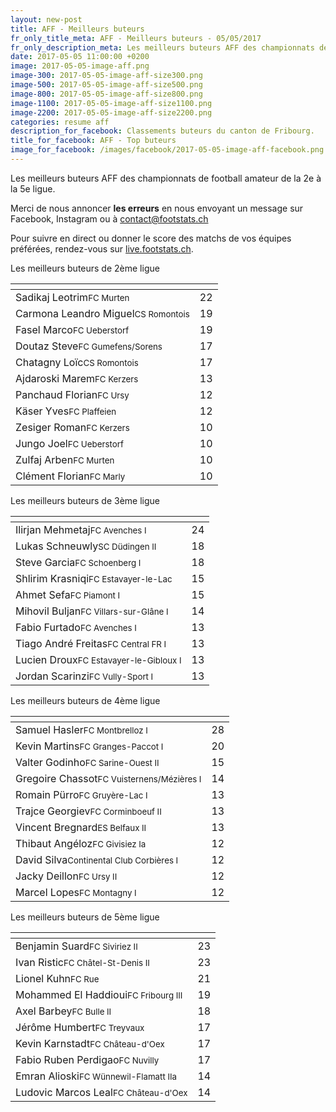 ```yaml
---
layout: new-post
title: AFF - Meilleurs buteurs
fr_only_title_meta: AFF - Meilleurs buteurs - 05/05/2017
fr_only_description_meta: Les meilleurs buteurs AFF des championnats de football amateur de la 2e à la 5e ligue - 05/05/2017
date: 2017-05-05 11:00:00 +0200
image: 2017-05-05-image-aff.png
image-300: 2017-05-05-image-aff-size300.png
image-500: 2017-05-05-image-aff-size500.png
image-800: 2017-05-05-image-aff-size800.png
image-1100: 2017-05-05-image-aff-size1100.png
image-2200: 2017-05-05-image-aff-size2200.png
categories: resume aff
description_for_facebook: Classements buteurs du canton de Fribourg.
title_for_facebook: AFF - Top buteurs
image_for_facebook: /images/facebook/2017-05-05-image-aff-facebook.png
---
```

Les meilleurs buteurs AFF des championnats de football amateur de la 2e à la 5e ligue.

Merci de nous annoncer <b>les erreurs</b> en nous envoyant un message sur Facebook, Instagram ou à contact@footstats.ch

Pour suivre en direct ou donner le score des matchs de vos équipes préférées, rendez-vous sur <a href='http://live.footstats.ch'>live.footstats.ch</a>.

Les meilleurs buteurs de 2ème ligue

<table class="table"><thead><tr><th><i class="fa fa-male"></i></th><th><i class="fa fa-futbol-o"></i></th></tr></thead><tbody><tr><td>Sadikaj Leotrim<span class='d-block team-name'><small>FC Murten</small></span></td><td>22</td></tr><tr><td>Carmona Leandro Miguel<span class='d-block team-name'><small>CS Romontois</small></span></td><td>19</td></tr><tr><td>Fasel Marco<span class='d-block team-name'><small>FC Ueberstorf</small></span></td><td>19</td></tr><tr><td>Doutaz Steve<span class='d-block team-name'><small>FC Gumefens/Sorens</small></span></td><td>17</td></tr><tr><td>Chatagny Loïc<span class='d-block team-name'><small>CS Romontois</small></span></td><td>17</td></tr><tr><td>Ajdaroski Marem<span class='d-block team-name'><small>FC Kerzers</small></span></td><td>13</td></tr><tr><td>Panchaud Florian<span class='d-block team-name'><small>FC Ursy</small></span></td><td>12</td></tr><tr><td>Käser Yves<span class='d-block team-name'><small>FC Plaffeien</small></span></td><td>12</td></tr><tr><td>Zesiger Roman<span class='d-block team-name'><small>FC Kerzers</small></span></td><td>10</td></tr><tr><td>Jungo Joel<span class='d-block team-name'><small>FC Ueberstorf</small></span></td><td>10</td></tr><tr><td>Zulfaj Arben<span class='d-block team-name'><small>FC Murten</small></span></td><td>10</td></tr><tr><td>Clément Florian<span class='d-block team-name'><small>FC Marly</small></span></td><td>10</td></tr></tbody></table>Les meilleurs buteurs de 3ème ligue

<table class="table"><thead><tr><th><i class="fa fa-male"></i></th><th><i class="fa fa-futbol-o"></i></th></tr></thead><tbody><tr><td>Ilirjan Mehmetaj<span class='d-block team-name'><small>FC Avenches I</small></span></td><td>24</td></tr><tr><td>Lukas Schneuwly<span class='d-block team-name'><small>SC Düdingen II</small></span></td><td>18</td></tr><tr><td>Steve Garcia<span class='d-block team-name'><small>FC Schoenberg I</small></span></td><td>18</td></tr><tr><td>Shlirim Krasniqi<span class='d-block team-name'><small>FC Estavayer-le-Lac</small></span></td><td>15</td></tr><tr><td>Ahmet Sefa<span class='d-block team-name'><small>FC Piamont I</small></span></td><td>15</td></tr><tr><td>Mihovil Buljan<span class='d-block team-name'><small>FC Villars-sur-Glâne I</small></span></td><td>14</td></tr><tr><td>Fabio Furtado<span class='d-block team-name'><small>FC Avenches I</small></span></td><td>13</td></tr><tr><td>Tiago André Freitas<span class='d-block team-name'><small>FC Central FR I</small></span></td><td>13</td></tr><tr><td>Lucien Droux<span class='d-block team-name'><small>FC Estavayer-le-Gibloux I</small></span></td><td>13</td></tr><tr><td>Jordan Scarinzi<span class='d-block team-name'><small>FC Vully-Sport I</small></span></td><td>13</td></tr></tbody></table>Les meilleurs buteurs de 4ème ligue

<table class="table"><thead><tr><th><i class="fa fa-male"></i></th><th><i class="fa fa-futbol-o"></i></th></tr></thead><tbody><tr><td>Samuel Hasler<span class='d-block team-name'><small>FC Montbrelloz I</small></span></td><td>28</td></tr><tr><td>Kevin Martins<span class='d-block team-name'><small>FC Granges-Paccot I</small></span></td><td>20</td></tr><tr><td>Valter Godinho<span class='d-block team-name'><small>FC Sarine-Ouest II</small></span></td><td>15</td></tr><tr><td>Gregoire Chassot<span class='d-block team-name'><small>FC Vuisternens/Mézières I</small></span></td><td>14</td></tr><tr><td>Romain Pürro<span class='d-block team-name'><small>FC Gruyère-Lac I</small></span></td><td>13</td></tr><tr><td>Trajce Georgiev<span class='d-block team-name'><small>FC Corminboeuf II</small></span></td><td>13</td></tr><tr><td>Vincent Bregnard<span class='d-block team-name'><small>ES Belfaux II</small></span></td><td>13</td></tr><tr><td>Thibaut Angéloz<span class='d-block team-name'><small>FC Givisiez Ia</small></span></td><td>12</td></tr><tr><td>David Silva<span class='d-block team-name'><small>Continental Club Corbières I</small></span></td><td>12</td></tr><tr><td>Jacky Deillon<span class='d-block team-name'><small>FC Ursy II</small></span></td><td>12</td></tr><tr><td>Marcel Lopes<span class='d-block team-name'><small>FC Montagny I</small></span></td><td>12</td></tr></tbody></table>Les meilleurs buteurs de 5ème ligue

<table class="table"><thead><tr><th><i class="fa fa-male"></i></th><th><i class="fa fa-futbol-o"></i></th></tr></thead><tbody><tr><td>Benjamin Suard<span class='d-block team-name'><small>FC Siviriez II</small></span></td><td>23</td></tr><tr><td>Ivan Ristic<span class='d-block team-name'><small>FC Châtel-St-Denis II</small></span></td><td>23</td></tr><tr><td>Lionel Kuhn<span class='d-block team-name'><small>FC Rue</small></span></td><td>21</td></tr><tr><td>Mohammed El Haddioui<span class='d-block team-name'><small>FC Fribourg III</small></span></td><td>19</td></tr><tr><td>Axel Barbey<span class='d-block team-name'><small>FC Bulle II</small></span></td><td>18</td></tr><tr><td>Jérôme Humbert<span class='d-block team-name'><small>FC Treyvaux</small></span></td><td>17</td></tr><tr><td>Kevin Karnstadt<span class='d-block team-name'><small>FC Château-d'Oex</small></span></td><td>17</td></tr><tr><td>Fabio Ruben Perdigao<span class='d-block team-name'><small>FC Nuvilly</small></span></td><td>17</td></tr><tr><td>Emran Alioski<span class='d-block team-name'><small>FC Wünnewil-Flamatt IIa</small></span></td><td>14</td></tr><tr><td>Ludovic Marcos Leal<span class='d-block team-name'><small>FC Château-d'Oex</small></span></td><td>14</td></tr></tbody></table>